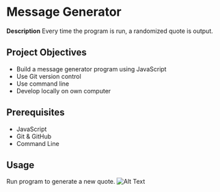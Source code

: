 # Message Generator
**Description**
Every time the program is run, a randomized quote is output. 

## Project Objectives
- Build a message generator program using JavaScript
- Use Git version control
- Use command line
- Develop locally on own computer

## Prerequisites
- JavaScript
- Git & GitHub
- Command Line

## Usage
Run program to generate a new quote.
![Alt Text](https://media.giphy.com/media/v1.Y2lkPTc5MGI3NjExaXNnYTZmNWsxajU3NGFrbzFmZjk4ZnJ6aHMzczFiZ3c1ZjQ4OWp2ZiZlcD12MV9pbnRlcm5hbF9naWZfYnlfaWQmY3Q9Zw/L1R1tvI9svkIWwpVYr/giphy.gif)
